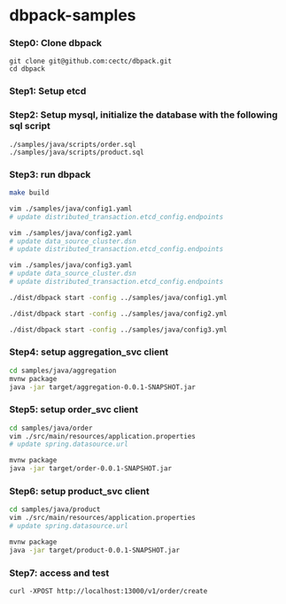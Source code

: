 # dbpack-samples

### Step0: Clone dbpack
```shell
git clone git@github.com:cectc/dbpack.git
cd dbpack
```

### Step1: Setup etcd

### Step2: Setup mysql, initialize the database with the following sql script
```
./samples/java/scripts/order.sql
./samples/java/scripts/product.sql
```

### Step3: run dbpack
```bash
make build

vim ./samples/java/config1.yaml
# update distributed_transaction.etcd_config.endpoints

vim ./samples/java/config2.yaml
# update data_source_cluster.dsn
# update distributed_transaction.etcd_config.endpoints

vim ./samples/java/config3.yaml
# update data_source_cluster.dsn
# update distributed_transaction.etcd_config.endpoints

./dist/dbpack start -config ../samples/java/config1.yml

./dist/dbpack start -config ../samples/java/config2.yml

./dist/dbpack start -config ../samples/java/config3.yml
```

### Step4: setup aggregation_svc client
```bash
cd samples/java/aggregation
mvnw package
java -jar target/aggregation-0.0.1-SNAPSHOT.jar
```

### Step5: setup order_svc client
```bash
cd samples/java/order
vim ./src/main/resources/application.properties
# update spring.datasource.url

mvnw package
java -jar target/order-0.0.1-SNAPSHOT.jar
```

### Step6: setup product_svc client
```bash
cd samples/java/product
vim ./src/main/resources/application.properties
# update spring.datasource.url

mvnw package
java -jar target/product-0.0.1-SNAPSHOT.jar
```

### Step7: access and test
```
curl -XPOST http://localhost:13000/v1/order/create
```